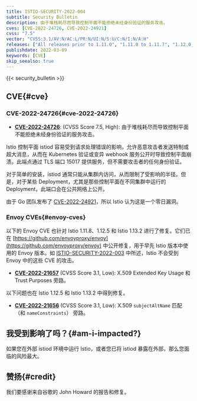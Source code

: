 ```yaml
---
title: ISTIO-SECURITY-2022-004
subtitle: Security Bulletin
description: 由于堆栈耗尽而导致控制平面不能拒绝未经身份验证的服务攻击。
cves: [CVE-2022-24726, CVE-2022-24921]
cvss: "7.5"
vector: "CVSS:3.1/AV:N/AC:L/PR:N/UI:N/S:U/C:N/I:N/A:H"
releases: ["All releases prior to 1.11.0", "1.11.0 to 1.11.7", "1.12.0 to 1.12.4", "1.13.0 to 1.13.1"]
publishdate: 2022-03-09
keywords: [CVE]
skip_seealso: true
---
```


{{< security_bulletin >}}

## CVE{#cve}

### CVE-2022-24726{#cve-2022-24726}

- __[CVE-2022-24726](https://github.com/istio/istio/security/advisories/GHSA-8w5h-qr4r-2h6g)__:
  (CVSS Score 7.5, High): 由于堆栈耗尽而导致控制平面不能拒绝未经身份验证的服务攻击。

Istio 控制平面 istiod 容易受到请求处理错误的影响，允许恶意攻击者发送特制或超大消息，从而在 Kubernetes 验证或变异 webhook 服务公开时导致控制平面崩溃。此端点通过 TLS 端口 15017 提供服务，但不需要攻击者的任何身份验证。

对于简单的安装，istiod 通常只能从集群内访问，从而限制了受影响的半径。但是，对于某些 Deployment，尤其是那些控制平面在不同集群中运行的 Deployment，此端口会在公共网络上公开。

由于 Go 团队发布了 [CVE-2022-24921](https://github.com/advisories/GHSA-6685-ffxp-xm6f)，所以 Istio 认为这是一个零日漏洞。

### Envoy CVEs{#envoy-cves}

以下的 Envoy CVE 也针对 Istio 1.11.8、1.12.5 和 Istio 1.13.2 进行了修复。它们已在 [https://github.com/envoyproxy/envoy](https://github.com/envoyproxy/envoy) 中公开修复，用于早先 Istio 版本中使用的 Envoy 版本。如 [ISTIO-SECURITY-2022-003](/zh/news/security/istio-security-2022-003) 中所述，Istio 不会受到 Envoy 中的这些 CVE 的攻击。

- __[CVE-2022-21657](https://github.com/envoyproxy/envoy/security/advisories/GHSA-837m-wjrv-vm5g)__
  (CVSS Score 3.1, Low): X.509 Extended Key Usage 和 Trust Purposes 旁路。

以下问题也在 Istio 1.12.5 和 Istio 1.13.2 中得到修复。

- __[CVE-2022-21656](https://github.com/envoyproxy/envoy/security/advisories/GHSA-c9g7-xwcv-pjx2)__
  (CVSS Score 3.1, Low): X.509 `subjectAltName` 匹配（和 `nameConstraints`） 旁路。

## 我受到影响了吗？{#am-i-impacted?}

如果您在外部 istiod 环境中运行 Istio，或者您已将 istiod 暴露在外部，那么您面临的风险最大。

## 赞扬{#credit}

我们要感谢来自谷歌的 John Howard 的报告和修复。
